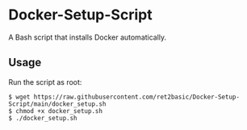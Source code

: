 # Docker-Setup-Script

A Bash script that installs Docker automatically.

## Usage

Run the script as root:

```shell
$ wget https://raw.githubusercontent.com/ret2basic/Docker-Setup-Script/main/docker_setup.sh
$ chmod +x docker_setup.sh
$ ./docker_setup.sh
```
